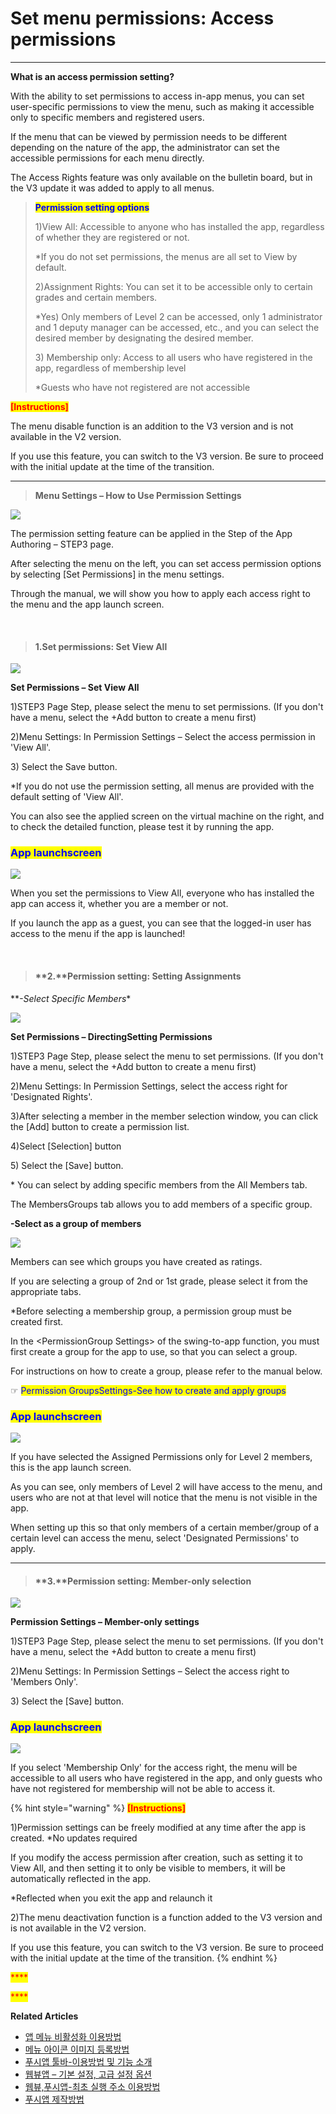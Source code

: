 # Set menu permissions: Access permissions

***

**What is an access permission setting?**

With the ability to set permissions to access in-app menus, you can set user-specific permissions to view the menu, such as making it accessible only to specific members and registered users.

If the menu that can be viewed by permission needs to be different depending on the nature of the app, the administrator can set the accessible permissions for each menu directly.

The Access Rights feature was only available on the bulletin board, but in the V3 update it was added to apply to all menus.

> <mark style="color:blue;">**Permission setting options**</mark>
>
> 1\)View All: Accessible to anyone who has installed the app, regardless of whether they are registered or not.
>
> \*If you do not set permissions, the menus are all set to View by default.
>
> 2\)Assignment Rights: You can set it to be accessible only to certain grades and certain members.
>
> \*Yes) Only members of Level 2 can be accessed, only 1 administrator and 1 deputy manager can be accessed, etc., and you can select the desired member by designating the desired member.
>
> 3\) Membership only: Access to all users who have registered in the app, regardless of membership level
>
> \*Guests who have not registered are not accessible

<mark style="color:red;">**\[Instructions]**</mark>

The menu disable function is an addition to the V3 version and is not available in the V2 version.

If you use this feature, you can switch to the V3 version. Be sure to proceed with the initial update at the time of the transition.

***

> **Menu Settings – How to Use Permission Settings**

![](https://wp.swing2app.co.kr/wp-content/uploads/2022/06/%EA%B6%8C%ED%95%9C%EC%84%A4%EC%A0%95.png)

The permission setting feature can be applied in the Step of the App Authoring – STEP3 page.

After selecting the menu on the left, you can set access permission options by selecting \[Set Permissions] in the menu settings.

Through the manual, we will show you how to apply each access right to the menu and the app launch screen.

​

> #### 1.Set permissions: Set View All

![](https://wp.swing2app.co.kr/wp-content/uploads/2022/06/%EA%B6%8C%ED%95%9C%EC%84%A4%EC%A0%951.png)

**Set Permissions – Set View All**

1\)STEP3 Page Step, please select the menu to set permissions. (If you don't have a menu, select the +Add button to create a menu first)

2\)Menu Settings: In Permission Settings – Select the access permission in 'View All'.

3\) Select the Save button.

\*If you do not use the permission setting, all menus are provided with the default setting of 'View All'.

You can also see the applied screen on the virtual machine on the right, and to check the detailed function, please test it by running the app.

### <mark style="color:blue;">App launchscreen</mark>

![](https://wp.swing2app.co.kr/wp-content/uploads/2022/06/%EA%B6%8C%ED%95%9C%EC%84%A4%EC%A0%954\_886.png)

When you set the permissions to View All, everyone who has installed the app can access it, whether you are a member or not.

If you launch the app as a guest, you can see that the logged-in user has access to the menu if the app is launched!

​

> #### **2.**Permission setting: Setting Assignments

​\*\*_-Select Specific Members_\*

![](https://wp.swing2app.co.kr/wp-content/uploads/2022/06/%EA%B6%8C%ED%95%9C%EC%84%A4%EC%A0%952.png)

**Set Permissions – DirectingSetting Permissions**

1\)STEP3 Page Step, please select the menu to set permissions. (If you don't have a menu, select the +Add button to create a menu first)

2\)Menu Settings: In Permission Settings, select the access right for 'Designated Rights'.

3\)After selecting a member in the member selection window, you can click the \[Add] button to create a permission list.

4\)Select \[Selection] button

5\) Select the \[Save] button.

\* You can select by adding specific members from the All Members tab.

The MembersGroups tab allows you to add members of a specific group.

**-Select as a group of members**

![](https://wp.swing2app.co.kr/wp-content/uploads/2022/06/%EA%B6%8C%ED%95%9C%EC%84%A4%EC%A0%952-1.png)

Members can see which groups you have created as ratings.

If you are selecting a group of 2nd or 1st grade, please select it from the appropriate tabs.

\*Before selecting a membership group, a permission group must be created first.

In the \<PermissionGroup Settings> of the swing-to-app function, you must first create a group for the app to use, so that you can select a group.

For instructions on how to create a group, please refer to the manual below.

☞ <mark style="color:blue;">Permission GroupsSettings-See how to create and apply groups</mark>

### <mark style="color:blue;">App launchscreen</mark>

![](https://wp.swing2app.co.kr/wp-content/uploads/2022/06/%EA%B6%8C%ED%95%9C%EC%84%A4%EC%A0%955\_886.png)

If you have selected the Assigned Permissions only for Level 2 members, this is the app launch screen.

As you can see, only members of Level 2 will have access to the menu, and users who are not at that level will notice that the menu is not visible in the app.

When setting up this so that only members of a certain member/group of a certain level can access the menu, select 'Designated Permissions' to apply.

***

> #### **3.**Permission setting: Member-only selection

![](https://wp.swing2app.co.kr/wp-content/uploads/2022/06/%EA%B6%8C%ED%95%9C%EC%84%A4%EC%A0%953.png)

**Permission Settings – Member-only settings**

1\)STEP3 Page Step, please select the menu to set permissions. (If you don't have a menu, select the +Add button to create a menu first)

2\)Menu Settings: In Permission Settings – Select the access right to 'Members Only'.

3\) Select the \[Save] button.

### <mark style="color:blue;">App launchscreen</mark>

![](https://wp.swing2app.co.kr/wp-content/uploads/2022/06/%EA%B6%8C%ED%95%9C%EC%84%A4%EC%A0%956\_886.png)

If you select 'Membership Only' for the access right, the menu will be accessible to all users who have registered in the app, and only guests who have not registered for membership will not be able to access it.

{% hint style="warning" %}
<mark style="color:red;">**\[Instructions]**</mark>

1\)Permission settings can be freely modified at any time after the app is created. \*No updates required

If you modify the access permission after creation, such as setting it to View All, and then setting it to only be visible to members, it will be automatically reflected in the app.

\*Reflected when you exit the app and relaunch it

2\)The menu deactivation function is a function added to the V3 version and is not available in the V2 version.

If you use this feature, you can switch to the V3 version. Be sure to proceed with the initial update at the time of the transition.
{% endhint %}

<mark style="color:red;">\*\*\*\*</mark>

<mark style="color:red;">\*\*\*\*</mark>

**Related Articles**

* [앱 메뉴 비활성화 이용방법](https://wp.swing2app.co.kr/documentation/v3manual/menu-hiding/)
* [메뉴 아이콘 이미지 등록방법](https://wp.swing2app.co.kr/documentation/v3manual/icon/)
* [푸시앱 툴바-이용방법 및 기능 소개](https://wp.swing2app.co.kr/documentation/v3manual/pushapp-toolbar/)
* [웹뷰앱 – 기본 설정, 고급 설정 옵션](https://wp.swing2app.co.kr/documentation/v3manual/webviewapp-options/)
* [웹뷰,푸시앱-최초 실행 주소 이용방법](https://wp.swing2app.co.kr/documentation/v3manual/firstrun-url/)
* [푸시앱 제작방법](https://wp.swing2app.co.kr/documentation/v3manual/push/)
